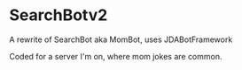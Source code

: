# SearchBotv2
A rewrite of SearchBot aka MomBot, uses JDABotFramework

Coded for a server I'm on, where mom jokes are common.
